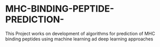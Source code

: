# MHC-BINDING-PEPTIDE-PREDICTION-
This Project works on development of algorithms for prediction of MHC binding peptides  using machine learning ad deep learning approaches 
